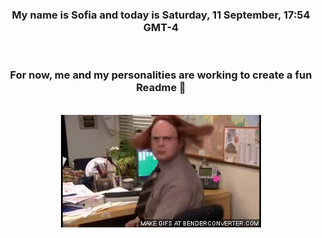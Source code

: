 


<div align="center">
<h3 >My name is Sofia and today is Saturday, 11 September, 17:54 GMT-4</h3><br>
<h3 >For now, me and my personalities are working to create a fun Readme 👋
</h3><br>
<img src='img/dwight.gif' alt='working...'/>
</div>
